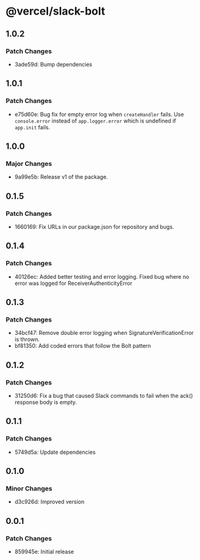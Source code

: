 # @vercel/slack-bolt

## 1.0.2

### Patch Changes

- 3ade59d: Bump dependencies

## 1.0.1

### Patch Changes

- e75d60e: Bug fix for empty error log when `createHandler` fails. Use `console.error` instead of `app.logger.error` which is undefined if `app.init` fails.

## 1.0.0

### Major Changes

- 9a99e5b: Release v1 of the package.

## 0.1.5

### Patch Changes

- 1660169: Fix URLs in our package.json for repository and bugs.

## 0.1.4

### Patch Changes

- 40126ec: Added better testing and error logging. Fixed bug where no error was logged for ReceiverAuthenticityError

## 0.1.3

### Patch Changes

- 34bcf47: Remove double error logging when SignatureVerificationError is thrown.
- bf81350: Add coded errors that follow the Bolt pattern

## 0.1.2

### Patch Changes

- 31250d6: Fix a bug that caused Slack commands to fail when the ack() response body is empty.

## 0.1.1

### Patch Changes

- 5749d5a: Update dependencies

## 0.1.0

### Minor Changes

- d3c926d: Improved version

## 0.0.1

### Patch Changes

- 859945e: Initial release
